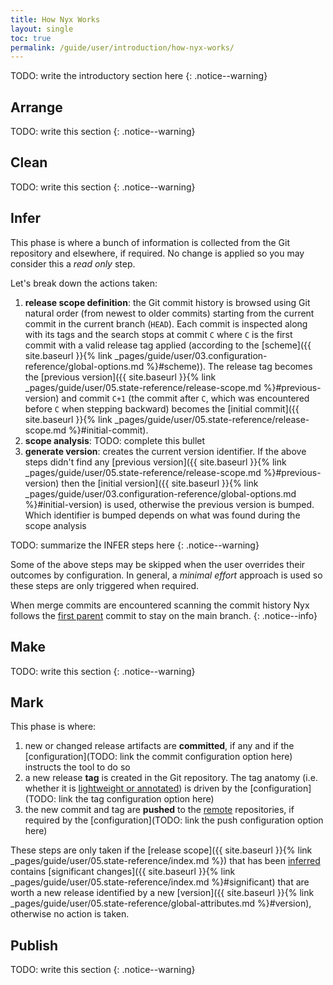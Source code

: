 ```yaml
---
title: How Nyx Works
layout: single
toc: true
permalink: /guide/user/introduction/how-nyx-works/
---
```


TODO: write the introductory section here
{: .notice--warning}

## Arrange

TODO: write this section
{: .notice--warning}

## Clean

TODO: write this section
{: .notice--warning}

## Infer

This phase is where a bunch of information is collected from the Git repository and elsewhere, if required. No change is applied so you may consider this a *read only* step.

Let's break down the actions taken:

1. **release scope definition**: the Git commit history is browsed using Git natural order (from newest to older commits) starting from the current commit in the current branch (`HEAD`). Each commit is inspected along with its tags and the search stops at commit `C` where `C` is the first commit with a valid release tag applied (according to the [scheme]({{ site.baseurl }}{% link _pages/guide/user/03.configuration-reference/global-options.md %}#scheme)). The release tag becomes the [previous version]({{ site.baseurl }}{% link _pages/guide/user/05.state-reference/release-scope.md %}#previous-version) and commit `C+1` (the commit after `C`, which was encountered before `C` when stepping backward) becomes the [initial commit]({{ site.baseurl }}{% link _pages/guide/user/05.state-reference/release-scope.md %}#initial-commit).
2. **scope analysis**: TODO: complete this bullet
3. **generate version**: creates the current version identifier. If the above steps didn't find any [previous version]({{ site.baseurl }}{% link _pages/guide/user/05.state-reference/release-scope.md %}#previous-version) then the [initial version]({{ site.baseurl }}{% link _pages/guide/user/03.configuration-reference/global-options.md %}#initial-version) is used, otherwise the previous version is bumped. Which identifier is bumped depends on what was found during the scope analysis

TODO: summarize the INFER steps here
{: .notice--warning}

Some of the above steps may be skipped when the user overrides their outcomes by configuration. In general, a *minimal effort* approach is used so these steps are only triggered when required.

When merge commits are encountered scanning the commit history Nyx follows the [first parent](https://git-scm.com/docs/git-log#Documentation/git-log.txt---first-parent) commit to stay on the main branch.
{: .notice--info}

## Make

TODO: write this section
{: .notice--warning}

## Mark

This phase is where:

1. new or changed release artifacts are **committed**, if any and if the [configuration](TODO: link the commit configuration option here) instructs the tool to do so
2. a new release **tag** is created in the Git repository. The tag anatomy (i.e. whether it is [lightweight or annotated](https://git-scm.com/book/en/v2/Git-Basics-Tagging)) is driven by the [configuration](TODO: link the tag configuration option here)
3. the new commit and tag are **pushed** to the [remote](https://git-scm.com/docs/git-remote) repositories, if required by the [configuration](TODO: link the push configuration option here)

These steps are only taken if the [release scope]({{ site.baseurl }}{% link _pages/guide/user/05.state-reference/index.md %}) that has been [inferred](#infer) contains [significant changes]({{ site.baseurl }}{% link _pages/guide/user/05.state-reference/index.md %}#significant) that are worth a new release identified by a new [version]({{ site.baseurl }}{% link _pages/guide/user/05.state-reference/global-attributes.md %}#version), otherwise no action is taken.

## Publish

TODO: write this section
{: .notice--warning}
